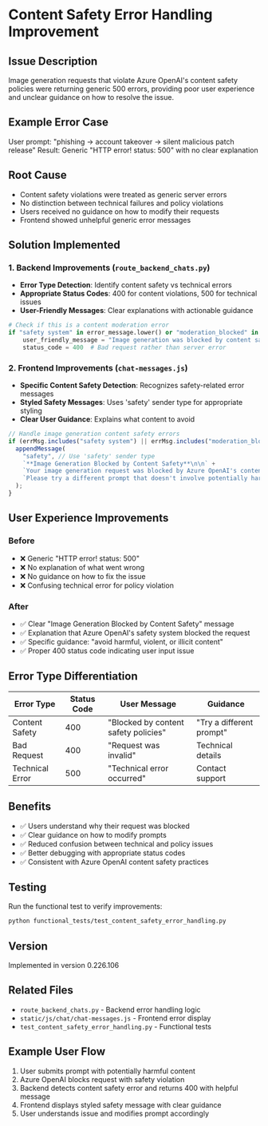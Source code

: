 # Content Safety Error Handling Improvement

## Issue Description
Image generation requests that violate Azure OpenAI's content safety policies were returning generic 500 errors, providing poor user experience and unclear guidance on how to resolve the issue.

## Example Error Case
User prompt: "phishing → account takeover → silent malicious patch release"
Result: Generic "HTTP error! status: 500" with no clear explanation

## Root Cause
- Content safety violations were treated as generic server errors
- No distinction between technical failures and policy violations
- Users received no guidance on how to modify their requests
- Frontend showed unhelpful generic error messages

## Solution Implemented

### 1. Backend Improvements (`route_backend_chats.py`)
- **Error Type Detection**: Identify content safety vs technical errors
- **Appropriate Status Codes**: 400 for content violations, 500 for technical issues
- **User-Friendly Messages**: Clear explanations with actionable guidance

```python
# Check if this is a content moderation error
if "safety system" in error_message.lower() or "moderation_blocked" in error_message:
    user_friendly_message = "Image generation was blocked by content safety policies. Please try a different prompt that doesn't involve potentially harmful content."
    status_code = 400  # Bad request rather than server error
```

### 2. Frontend Improvements (`chat-messages.js`)
- **Specific Content Safety Detection**: Recognizes safety-related error messages
- **Styled Safety Messages**: Uses 'safety' sender type for appropriate styling
- **Clear User Guidance**: Explains what content to avoid

```javascript
// Handle image generation content safety errors
if (errMsg.includes("safety system") || errMsg.includes("moderation_blocked") || errMsg.includes("content safety")) {
  appendMessage(
    "safety", // Use 'safety' sender type
    `**Image Generation Blocked by Content Safety**\n\n` +
    `Your image generation request was blocked by Azure OpenAI's content safety system. ` +
    `Please try a different prompt that doesn't involve potentially harmful, violent, or illicit content.`
  );
}
```

## User Experience Improvements

### Before
- ❌ Generic "HTTP error! status: 500"
- ❌ No explanation of what went wrong
- ❌ No guidance on how to fix the issue
- ❌ Confusing technical error for policy violation

### After
- ✅ Clear "Image Generation Blocked by Content Safety" message
- ✅ Explanation that Azure OpenAI's safety system blocked the request
- ✅ Specific guidance: "avoid harmful, violent, or illicit content"
- ✅ Proper 400 status code indicating user input issue

## Error Type Differentiation

| Error Type | Status Code | User Message | Guidance |
|------------|-------------|--------------|----------|
| Content Safety | 400 | "Blocked by content safety policies" | "Try a different prompt" |
| Bad Request | 400 | "Request was invalid" | Technical details |
| Technical Error | 500 | "Technical error occurred" | Contact support |

## Benefits
- ✅ Users understand why their request was blocked
- ✅ Clear guidance on how to modify prompts
- ✅ Reduced confusion between technical and policy issues
- ✅ Better debugging with appropriate status codes
- ✅ Consistent with Azure OpenAI content safety practices

## Testing
Run the functional test to verify improvements:
```bash
python functional_tests/test_content_safety_error_handling.py
```

## Version
Implemented in version 0.226.106

## Related Files
- `route_backend_chats.py` - Backend error handling logic
- `static/js/chat/chat-messages.js` - Frontend error display
- `test_content_safety_error_handling.py` - Functional tests

## Example User Flow
1. User submits prompt with potentially harmful content
2. Azure OpenAI blocks request with safety violation
3. Backend detects content safety error and returns 400 with helpful message
4. Frontend displays styled safety message with clear guidance
5. User understands issue and modifies prompt accordingly
